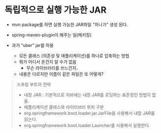 독립적으로 실행 가능한 JAR
===

+ mvn package를 하면 실행 가능한 JAR파일 "하나가" 생성 된다.  

+ spring-maven-plugin이 해주는 일(패키징)  

+ 과거 "uber" jar를 하용
  - 모든 클래스 (의존성 및 애플리케이션)를 하나로 압축하는 방법
  - 뭐가 어디서 온건지 알 수가 없음
    * 무슨 라이브러리를 쓰느건지..
  - 내용은 다르지만 이름이 같은 파일은 또 어떻게?

>스프링 부트의 전략
>  + 내장 JAR : 기본적으로 자바에는 내장 JAR를 로딩하는 표준정인 방법이 없음.
>  + 애플리케이션 클래스와 라이러브러 위치 구분
>  + org.springframework.boot.loader.jar.JarFile을 사용해서 내장 JAR를 읽는다.
>  + org.springframework.boot.loader.Launcher를 사용해서 실행한다.

